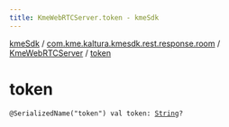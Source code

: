 ```yaml
---
title: KmeWebRTCServer.token - kmeSdk
---
```


[kmeSdk](../../index.html) / [com.kme.kaltura.kmesdk.rest.response.room](../index.html) / [KmeWebRTCServer](index.html) / [token](./token.html)

# token

`@SerializedName("token") val token: `[`String`](https://kotlinlang.org/api/latest/jvm/stdlib/kotlin/-string/index.html)`?`